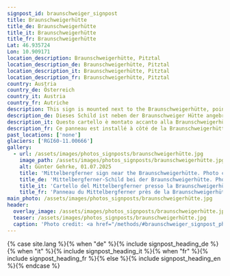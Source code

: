```yaml
---
signpost_id: braunschweiger_signpost
title: Braunschweigerhütte
title_de: Braunschweigerhütte
title_it: Braunschweigerhütte
title_fr: Braunschweigerhütte
Lat: 46.935724
Lon: 10.909171
location_description: Braunschweigerhütte, Pitztal
location_description_de: Braunschweigerhütte, Pitztal
location_description_it: Braunschweigerhütte, Pitztal
location_description_fr: Braunschweigerhütte, Pitztal
country: Austria
country_de: Österreich
country_it: Austria
country_fr: Autriche
description: This sign is mounted next to the Braunschweigerhütte, pointing towards the nearby Mittelbergferner, which is also visible on <a href="https://www.braunschweiger-huette.at/de/home/webcam.html">their webcam</a>.
description_de: Dieses Schild ist neben der Braunschweiger Hütte angebracht und zeigt in Richtung des nahegelegenen Mittelbergferners, der auch auf <a href="https://www.braunschweiger-huette.at/de/home/webcam.html">deren Webcam</a> sichtbar ist.
description_it: Questo cartello è montato accanto alla Braunschweigerhütte e punta verso il vicino ghiacciaio Mittelbergferner, visibile anche sulla <a href="https://www.braunschweiger-huette.at/de/home/webcam.html">loro webcam</a>.
description_fr: Ce panneau est installé à côté de la Braunschweigerhütte et indique la direction du Mittelbergferner tout proche, également visible sur <a href="https://www.braunschweiger-huette.at/de/home/webcam.html">leur webcam</a>.
past_locations: ['none']
glaciers: ['RGI60-11.00666']
gallery:
  - url: /assets/images/photos_signposts/braunschweigerhütte.jpg
    image_path: /assets/images/photos_signposts/braunschweigerhütte.jpg
    alt: Günter Gehrke, 01.07.2025
    title: 'Mittelbergferner sign near the Braunschweigerhütte. Photo credit: <a href="/methods/#braunschweiger_signpost_photo1">Günter Gehrke, 01.07.2025</a>'
    title_de: 'Mittelbergferner-Schild bei der Braunschweigerhütte. Photo credit: <a href="/methods/#braunschweiger_signpost_photo1">Günter Gehrke, 01.07.2025</a>'
    title_it: 'Cartello del Mittelbergferner presso la Braunschweigerhütte. Photo credit: <a href="/methods/#braunschweiger_signpost_photo1">Günter Gehrke, 01.07.2025</a>'
    title_fr: 'Panneau du Mittelbergferner près de la Braunschweigerhütte. Photo credit: <a href="/methods/#braunschweiger_signpost_photo1">Günter Gehrke, 01.07.2025</a>'
main_photo: /assets/images/photos_signposts/braunschweigerhütte.jpg
header:
  overlay_image: /assets/images/photos_signposts/braunschweigerhütte.jpg
  teaser: /assets/images/photos_signposts/braunschweigerhütte.jpg
  caption: 'Photo credit: <a href="/methods/#braunschweiger_signpost_photo1">Günter Gehrke, 01.07.2025</a>'
---
```

{% case site.lang %}{% when "de" %}{% include signpost_heading_de %}{% when "it" %}{% include signpost_heading_it %}{% when "fr" %}{% include signpost_heading_fr %}{% else %}{% include signpost_heading_en %}{% endcase %}